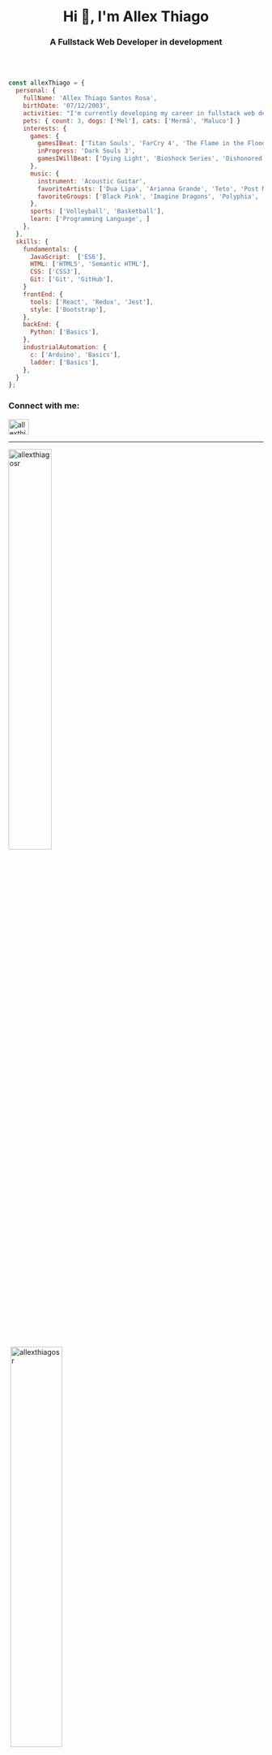 <h1 align="center">Hi 👋, I'm Allex Thiago</h1>
<h3 align="center">A Fullstack Web Developer in development</h3>

<br></br>

```js
const allexThiago = {
  personal: {
    fullName: 'Allex Thiago Santos Rosa',
    birthDate: '07/12/2003',
    activities: "I'm currently developing my career in fullstack web development.",
    pets: { count: 3, dogs: ['Mel'], cats: ['Mermã', 'Maluco'] }
    interests: {
      games: { 
        gamesIBeat: ['Titan Souls', 'FarCry 4', 'The Flame in the Flood', 'Hollow Knight', 'Tomb Raider'],
        inProgress: 'Dark Souls 3',
        gamesIWillBeat: ['Dying Light', 'Bioshock Series', 'Dishonored', 'AC IV', 'State of Decay']
      },
      music: {
        instrument: 'Acoustic Guitar',
        favoriteArtists: ['Dua Lipa', 'Arianna Grande', 'Teto', 'Post Malone'],
        favoriteGroups: ['Black Pink', 'Imagine Dragons', 'Polyphia', 'HAIKASS'],
      },
      sports: ['Volleyball', 'Basketball'],
      learn: ['Programming Language', ]
    },
  },
  skills: {
    fundamentals: {
      JavaScript:  ['ES6'],
      HTML: ['HTML5', 'Semantic HTML'],
      CSS: ['CSS3'],
      Git: ['Git', 'GitHub'],
    }
    frontEnd: {
      tools: ['React', 'Redux', 'Jest'],
      style: ['Bootstrap'],
    },
    backEnd: {
      Python: ['Basics'],
    },
    industrialAutomation: {
      c: ['Arduino', 'Basics'],
      ladder: ['Basics'],
    },
  }
};
```

<h3 align="left">Connect with me:</h3>
<p align="left">
<a href="https://linkedin.com/in/allexthiagosantosrosa" target="blank"><img align="center" src="https://raw.githubusercontent.com/rahuldkjain/github-profile-readme-generator/master/src/images/icons/Social/linked-in-alt.svg" alt="allexthiagosantosrosa" height="30" width="40" /></a>
</p>

--------

<span><img height="45%" align="center" width="41%" src="https://github-readme-stats.vercel.app/api/top-langs?username=allexthiagosr&theme=dark&show_icons=true&locale=en&layout=compact" alt="allexthiagosr" /></span>

<span>&nbsp;<img height="45%" align="center" width="45%" src="https://github-readme-stats.vercel.app/api?username=allexthiagosr&theme=dark&show_icons=true&locale=en" alt="allexthiagosr" /></span>

<span><img align="center" src="https://github-readme-streak-stats.herokuapp.com/?user=allexthiagosr&theme=dark&" alt="allexthiagosr" /></span>

--------

![Snake animation](https://github.com/AllexThiagoSR/AllexThiagoSR/blob/output/github-contribution-grid-snake.svg)
